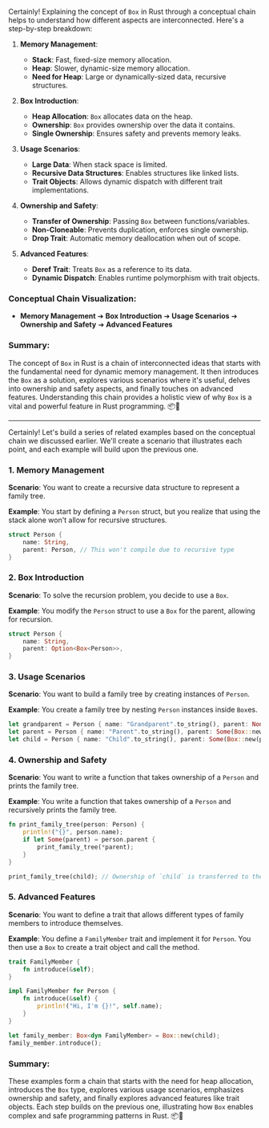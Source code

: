Certainly! Explaining the concept of `Box` in Rust through a conceptual chain helps to understand how different aspects are interconnected. Here's a step-by-step breakdown:

1. **Memory Management**:
   - **Stack**: Fast, fixed-size memory allocation.
   - **Heap**: Slower, dynamic-size memory allocation.
   - **Need for Heap**: Large or dynamically-sized data, recursive structures.

2. **Box Introduction**:
   - **Heap Allocation**: `Box` allocates data on the heap.
   - **Ownership**: `Box` provides ownership over the data it contains.
   - **Single Ownership**: Ensures safety and prevents memory leaks.

3. **Usage Scenarios**:
   - **Large Data**: When stack space is limited.
   - **Recursive Data Structures**: Enables structures like linked lists.
   - **Trait Objects**: Allows dynamic dispatch with different trait implementations.

4. **Ownership and Safety**:
   - **Transfer of Ownership**: Passing `Box` between functions/variables.
   - **Non-Cloneable**: Prevents duplication, enforces single ownership.
   - **Drop Trait**: Automatic memory deallocation when out of scope.

5. **Advanced Features**:
   - **Deref Trait**: Treats `Box` as a reference to its data.
   - **Dynamic Dispatch**: Enables runtime polymorphism with trait objects.

### Conceptual Chain Visualization:

- **Memory Management** ➔ **Box Introduction** ➔ **Usage Scenarios** ➔ **Ownership and Safety** ➔ **Advanced Features**

### Summary:

The concept of `Box` in Rust is a chain of interconnected ideas that starts with the fundamental need for dynamic memory management. It then introduces the `Box` as a solution, explores various scenarios where it's useful, delves into ownership and safety aspects, and finally touches on advanced features. Understanding this chain provides a holistic view of why `Box` is a vital and powerful feature in Rust programming. 📦🔗

--- 

Certainly! Let's build a series of related examples based on the conceptual chain we discussed earlier. We'll create a scenario that illustrates each point, and each example will build upon the previous one.

### 1. Memory Management
**Scenario**: You want to create a recursive data structure to represent a family tree.

**Example**: You start by defining a `Person` struct, but you realize that using the stack alone won't allow for recursive structures.

```rust
struct Person {
    name: String,
    parent: Person, // This won't compile due to recursive type
}
```

### 2. Box Introduction
**Scenario**: To solve the recursion problem, you decide to use a `Box`.

**Example**: You modify the `Person` struct to use a `Box` for the parent, allowing for recursion.

```rust
struct Person {
    name: String,
    parent: Option<Box<Person>>,
}
```

### 3. Usage Scenarios
**Scenario**: You want to build a family tree by creating instances of `Person`.

**Example**: You create a family tree by nesting `Person` instances inside `Box`es.

```rust
let grandparent = Person { name: "Grandparent".to_string(), parent: None };
let parent = Person { name: "Parent".to_string(), parent: Some(Box::new(grandparent)) };
let child = Person { name: "Child".to_string(), parent: Some(Box::new(parent)) };
```

### 4. Ownership and Safety
**Scenario**: You want to write a function that takes ownership of a `Person` and prints the family tree.

**Example**: You write a function that takes ownership of a `Person` and recursively prints the family tree.

```rust
fn print_family_tree(person: Person) {
    println!("{}", person.name);
    if let Some(parent) = person.parent {
        print_family_tree(*parent);
    }
}

print_family_tree(child); // Ownership of `child` is transferred to the function
```

### 5. Advanced Features
**Scenario**: You want to define a trait that allows different types of family members to introduce themselves.

**Example**: You define a `FamilyMember` trait and implement it for `Person`. You then use a `Box` to create a trait object and call the method.

```rust
trait FamilyMember {
    fn introduce(&self);
}

impl FamilyMember for Person {
    fn introduce(&self) {
        println!("Hi, I'm {}!", self.name);
    }
}

let family_member: Box<dyn FamilyMember> = Box::new(child);
family_member.introduce();
```

### Summary:
These examples form a chain that starts with the need for heap allocation, introduces the `Box` type, explores various usage scenarios, emphasizes ownership and safety, and finally explores advanced features like trait objects. Each step builds on the previous one, illustrating how `Box` enables complex and safe programming patterns in Rust. 📦🌳